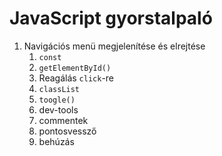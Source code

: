 # JavaScript gyorstalpaló

1. Navigációs menü megjelenítése és elrejtése
    1. `const`
    2. `getElementById()`
    3. Reagálás `click`-re
    4. `classList`
    5. `toogle()`
    6. dev-tools
    7. commentek
    8. pontosvessző
    9. behúzás
